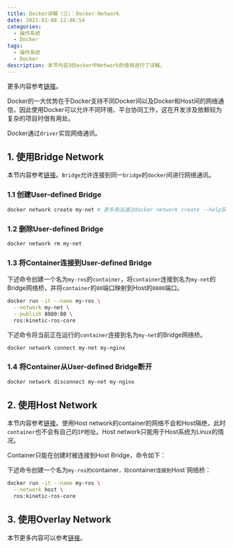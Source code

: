 ```yaml
---
title: Docker详解（三）：Docker-Network
date: 2021-01-08 12:46:54
categories:
  - 操作系统
  - Docker
tags: 
  - 操作系统
  - Docker
description: 本节内容对Docker中Network的使用进行了详解。
---
```


更多内容参考[链接](https://docs.docker.com/network/)。

Docker的一大优势在于Docker支持不同Docker间以及Docker和Host间的网络通信，因此使用Docker可以允许不同环境、平台协同工作，这在开发涉及依赖较为复杂的项目时很有用处。

Docker通过`driver`实现网络通讯。



## 1. 使用Bridge Network

本节内容参考[链接](https://docs.docker.com/network/bridge/)。`Bridge`允许连接到同一`bridge`的`docker`间进行网络通讯。

### 1.1 创建User-defined Bridge

```bash
docker network create my-net # 更多用法通过docker network create --help获得
```

### 1.2 删除User-defined Bridge

```bash
docker network rm my-net
```

### 1.3 将Container连接到User-defined Bridge

下述命令创建一个名为`my-ros`的`container`，将`container`连接到名为`my-net`的Bridge网络桥，并将`container`的`80`端口映射到Host的`8080`端口。

```bash
docker run -it --name my-ros \
  --network my-net \
  --publish 8080:80 \
  ros:kinetic-ros-core
```

下述命令将当前正在运行的`container`连接到名为`my-net`的Bridge网络桥。

```bash
docker network connect my-net my-nginx
```

### 1.4  将Container从User-defined Bridge断开

```bash
docker network disconnect my-net my-nginx
```

## 2. 使用Host Network

本节内容参考[链接](https://docs.docker.com/network/host/)。使用Host network的container的网络不会和Host隔绝，此时`container`也不会有自己的`IP`地址。Host network只能用于Host系统为Linux的情况。

Container只能在创建时被连接到Host Bridge，命令如下：

下述命令创建一个名为`my-ros的`container`，将`container`连接到`Host`网络桥：

```bash
docker run -it --name my-ros \
  --network host \
  ros:kinetic-ros-core
```



## 3. 使用Overlay Network

本节更多内容可以参考[链接](https://docs.docker.com/network/overlay/)。